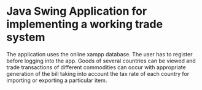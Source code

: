 # Java Swing Application for implementing a working trade system
The application uses the online xampp database.
The user has to register before logging into the app.
Goods of several countries can be viewed and trade transactions of different commodities can occur with appropriate generation of the bill
taking into account the tax rate of each country for importing or exporting a particular item.

